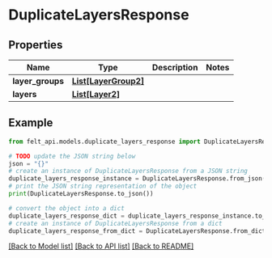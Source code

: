 # DuplicateLayersResponse


## Properties

Name | Type | Description | Notes
------------ | ------------- | ------------- | -------------
**layer_groups** | [**List[LayerGroup2]**](LayerGroup2.md) |  | 
**layers** | [**List[Layer2]**](Layer2.md) |  | 

## Example

```python
from felt_api.models.duplicate_layers_response import DuplicateLayersResponse

# TODO update the JSON string below
json = "{}"
# create an instance of DuplicateLayersResponse from a JSON string
duplicate_layers_response_instance = DuplicateLayersResponse.from_json(json)
# print the JSON string representation of the object
print(DuplicateLayersResponse.to_json())

# convert the object into a dict
duplicate_layers_response_dict = duplicate_layers_response_instance.to_dict()
# create an instance of DuplicateLayersResponse from a dict
duplicate_layers_response_from_dict = DuplicateLayersResponse.from_dict(duplicate_layers_response_dict)
```
[[Back to Model list]](../README.md#documentation-for-models) [[Back to API list]](../README.md#documentation-for-api-endpoints) [[Back to README]](../README.md)



